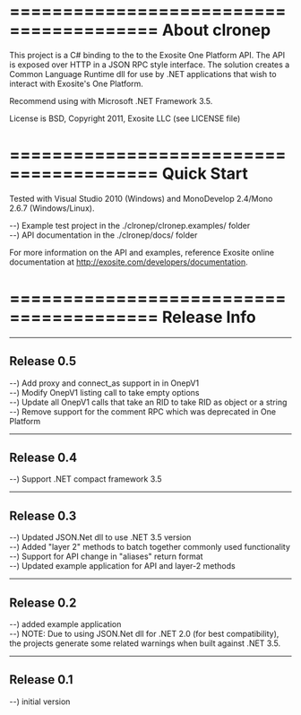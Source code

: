 ========================================
About clronep
========================================
This project is a C# binding to the to the Exosite One Platform API. The API is
exposed over HTTP in a JSON RPC style interface.  The solution creates a Common
Language Runtime dll for use by .NET applications that wish to interact with 
Exosite's One Platform.

Recommend using with Microsoft .NET Framework 3.5.

License is BSD, Copyright 2011, Exosite LLC (see LICENSE file)

========================================
Quick Start
========================================
Tested with Visual Studio 2010 (Windows) and MonoDevelop 2.4/Mono 2.6.7 
(Windows/Linux).

--) Example test project in the ./clronep/clronep.examples/ folder<br>
--) API documentation in the ./clronep/docs/ folder<br>

For more information on the API and examples, reference Exosite online 
documentation at http://exosite.com/developers/documentation.

========================================
Release Info
========================================

----------------------------------------
Release 0.5
----------------------------------------
--) Add proxy and connect_as support in in OnepV1<br>
--) Modify OnepV1 listing call to take empty options<br>
--) Update all OnepV1 calls that take an RID to take RID as object or a string<br>
--) Remove support for the comment RPC which was deprecated in One Platform<br>

----------------------------------------
Release 0.4
----------------------------------------
--) Support .NET compact framework 3.5<br>

----------------------------------------
Release 0.3
----------------------------------------
--) Updated JSON.Net dll to use .NET 3.5 version<br>
--) Added "layer 2" methods to batch together commonly used functionality<br>
--) Support for API change in "aliases" return format<br>
--) Updated example application for API and layer-2 methods<br>

----------------------------------------
Release 0.2
----------------------------------------
--) added example application<br>
--) NOTE: Due to using JSON.Net dll for .NET 2.0 (for best compatibility), the
    projects generate some related warnings when built against .NET 3.5.<br>

----------------------------------------
Release 0.1
----------------------------------------
--) initial version<br>
